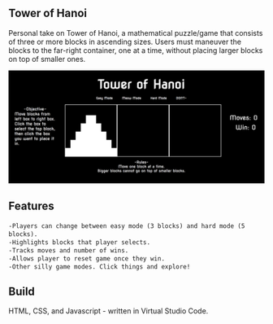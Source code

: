 Tower of Hanoi
----------------------------

Personal take on Tower of Hanoi, a mathematical puzzle/game that consists of three or more blocks in ascending sizes. Users must maneuver the blocks to the far-right container, one at a time, without placing larger blocks on top of smaller ones.

![alt tag](https://github.com/nnguy152/01-Tower-of-Hanoi/blob/master/Start%20Screen.png)

Features
----------------------------

	-Players can change between easy mode (3 blocks) and hard mode (5 blocks).
	-Highlights blocks that player selects.
	-Tracks moves and number of wins.
	-Allows player to reset game once they win.
	-Other silly game modes. Click things and explore!

Build
----------------------------
HTML, CSS, and Javascript - written in Virtual Studio Code.

